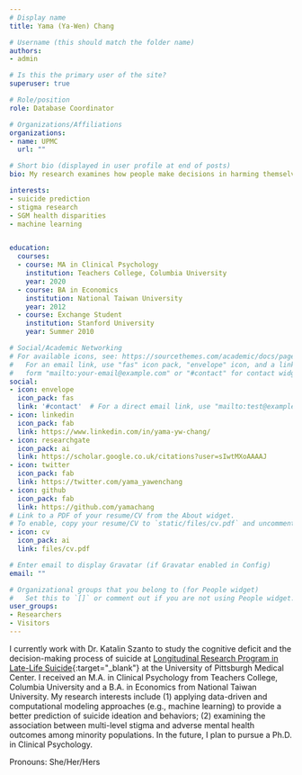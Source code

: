 ```yaml
---
# Display name
title: Yama (Ya-Wen) Chang

# Username (this should match the folder name)
authors:
- admin

# Is this the primary user of the site?
superuser: true

# Role/position
role: Database Coordinator

# Organizations/Affiliations
organizations:
- name: UPMC
  url: ""

# Short bio (displayed in user profile at end of posts)
bio: My research examines how people make decisions in harming themselves, especially among minority population (e.g., LGBTQ youth).

interests:
- suicide prediction
- stigma research
- SGM health disparities
- machine learning


education:
  courses:
  - course: MA in Clinical Psychology
    institution: Teachers College, Columbia University
    year: 2020
  - course: BA in Economics
    institution: National Taiwan University
    year: 2012
  - course: Exchange Student
    institution: Stanford University
    year: Summer 2010

# Social/Academic Networking
# For available icons, see: https://sourcethemes.com/academic/docs/page-builder/#icons
#   For an email link, use "fas" icon pack, "envelope" icon, and a link in the
#   form "mailto:your-email@example.com" or "#contact" for contact widget.
social:
- icon: envelope
  icon_pack: fas
  link: '#contact'  # For a direct email link, use "mailto:test@example.org".
- icon: linkedin
  icon_pack: fab
  link: https://www.linkedin.com/in/yama-yw-chang/
- icon: researchgate
  icon_pack: ai
  link: https://scholar.google.co.uk/citations?user=sIwtMXoAAAAJ
- icon: twitter
  icon_pack: fab
  link: https://twitter.com/yama_yawenchang
- icon: github
  icon_pack: fab
  link: https://github.com/yamachang
# Link to a PDF of your resume/CV from the About widget.
# To enable, copy your resume/CV to `static/files/cv.pdf` and uncomment the lines below.
- icon: cv
  icon_pack: ai
  link: files/cv.pdf

# Enter email to display Gravatar (if Gravatar enabled in Config)
email: ""

# Organizational groups that you belong to (for People widget)
#   Set this to `[]` or comment out if you are not using People widget.
user_groups:
- Researchers
- Visitors
---
```


I currently work with Dr. Katalin Szanto to study the cognitive deficit and the decision-making process of suicide at [Longitudinal Research Program in Late-Life Suicide](http://gsuicide.pitt.edu/){:target="_blank"} at the University of Pittsburgh Medical Center. I received an M.A. in Clinical Psychology from Teachers College, Columbia University and a B.A. in Economics from National Taiwan University. My research interests include (1) applying data-driven and computational modeling approaches (e.g., machine learning) to provide a better prediction of suicide ideation and behaviors; (2) examining the association between multi-level stigma and adverse mental health outcomes among minority populations. In the future, I plan to pursue a Ph.D. in Clinical Psychology.

Pronouns: She/Her/Hers
